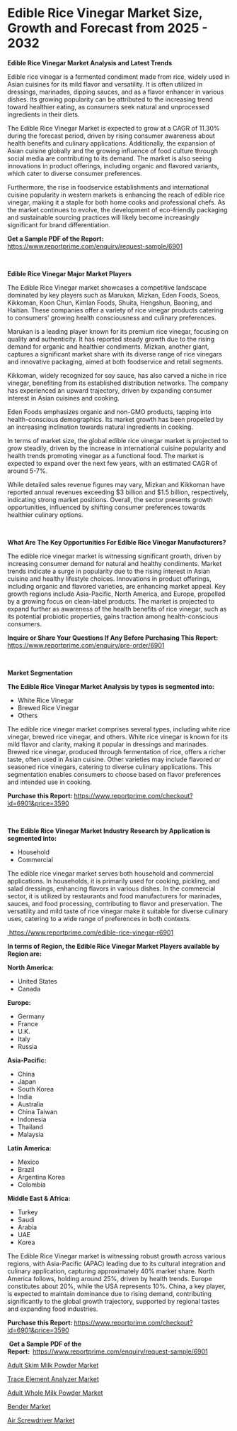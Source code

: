 <p><h1>Edible Rice Vinegar Market Size, Growth and Forecast from 2025 - 2032</h1></p><p><strong>Edible Rice Vinegar Market Analysis and Latest Trends</strong></p>
<p><p>Edible rice vinegar is a fermented condiment made from rice, widely used in Asian cuisines for its mild flavor and versatility. It is often utilized in dressings, marinades, dipping sauces, and as a flavor enhancer in various dishes. Its growing popularity can be attributed to the increasing trend toward healthier eating, as consumers seek natural and unprocessed ingredients in their diets.</p><p>The Edible Rice Vinegar Market is expected to grow at a CAGR of 11.30% during the forecast period, driven by rising consumer awareness about health benefits and culinary applications. Additionally, the expansion of Asian cuisine globally and the growing influence of food culture through social media are contributing to its demand. The market is also seeing innovations in product offerings, including organic and flavored variants, which cater to diverse consumer preferences. </p><p>Furthermore, the rise in foodservice establishments and international cuisine popularity in western markets is enhancing the reach of edible rice vinegar, making it a staple for both home cooks and professional chefs. As the market continues to evolve, the development of eco-friendly packaging and sustainable sourcing practices will likely become increasingly significant for brand differentiation.</p></p>
<p><strong>Get a Sample PDF of the Report:&nbsp;</strong> <a href="https://www.reportprime.com/enquiry/request-sample/6901?utm_campaign=2240&utm_medium=2&utm_source=Github&utm_content=ia&utm_term=19032025&utm_id=edible-rice-vinegar">https://www.reportprime.com/enquiry/request-sample/6901</a></p>
<p>&nbsp;</p>
<p><strong>Edible Rice Vinegar Major Market Players</strong></p>
<p><p>The Edible Rice Vinegar market showcases a competitive landscape dominated by key players such as Marukan, Mizkan, Eden Foods, Soeos, Kikkoman, Koon Chun, Kimlan Foods, Shuita, Hengshun, Baoning, and Haitian. These companies offer a variety of rice vinegar products catering to consumers' growing health consciousness and culinary preferences.</p><p>Marukan is a leading player known for its premium rice vinegar, focusing on quality and authenticity. It has reported steady growth due to the rising demand for organic and healthier condiments. Mizkan, another giant, captures a significant market share with its diverse range of rice vinegars and innovative packaging, aimed at both foodservice and retail segments.</p><p>Kikkoman, widely recognized for soy sauce, has also carved a niche in rice vinegar, benefiting from its established distribution networks. The company has experienced an upward trajectory, driven by expanding consumer interest in Asian cuisines and cooking.</p><p>Eden Foods emphasizes organic and non-GMO products, tapping into health-conscious demographics. Its market growth has been propelled by an increasing inclination towards natural ingredients in cooking.</p><p>In terms of market size, the global edible rice vinegar market is projected to grow steadily, driven by the increase in international cuisine popularity and health trends promoting vinegar as a functional food. The market is expected to expand over the next few years, with an estimated CAGR of around 5-7%.</p><p>While detailed sales revenue figures may vary, Mizkan and Kikkoman have reported annual revenues exceeding $3 billion and $1.5 billion, respectively, indicating strong market positions. Overall, the sector presents growth opportunities, influenced by shifting consumer preferences towards healthier culinary options.</p></p>
<p>&nbsp;</p>
<p><strong>What Are The Key Opportunities For Edible Rice Vinegar Manufacturers?</strong></p>
<p><p>The edible rice vinegar market is witnessing significant growth, driven by increasing consumer demand for natural and healthy condiments. Market trends indicate a surge in popularity due to the rising interest in Asian cuisine and healthy lifestyle choices. Innovations in product offerings, including organic and flavored varieties, are enhancing market appeal. Key growth regions include Asia-Pacific, North America, and Europe, propelled by a growing focus on clean-label products. The market is projected to expand further as awareness of the health benefits of rice vinegar, such as its potential probiotic properties, gains traction among health-conscious consumers.</p></p>
<p><strong>Inquire or Share Your Questions If Any Before Purchasing This Report:</strong> <a href="https://www.reportprime.com/enquiry/pre-order/6901?utm_campaign=2240&utm_medium=2&utm_source=Github&utm_content=ia&utm_term=19032025&utm_id=edible-rice-vinegar">https://www.reportprime.com/enquiry/pre-order/6901</a></p>
<p>&nbsp;</p>
<p><strong>Market Segmentation</strong></p>
<p><strong>The Edible Rice Vinegar Market Analysis by types is segmented into:</strong></p>
<p><ul><li>White Rice Vinegar</li><li>Brewed Rice Vinegar</li><li>Others</li></ul></p>
<p><p>The edible rice vinegar market comprises several types, including white rice vinegar, brewed rice vinegar, and others. White rice vinegar is known for its mild flavor and clarity, making it popular in dressings and marinades. Brewed rice vinegar, produced through fermentation of rice, offers a richer taste, often used in Asian cuisine. Other varieties may include flavored or seasoned rice vinegars, catering to diverse culinary applications. This segmentation enables consumers to choose based on flavor preferences and intended use in cooking.</p></p>
<p><strong>Purchase this Report:&nbsp;</strong><a href="https://www.reportprime.com/checkout?id=6901&price=3590&utm_campaign=2240&utm_medium=2&utm_source=Github&utm_content=ia&utm_term=19032025&utm_id=edible-rice-vinegar">https://www.reportprime.com/checkout?id=6901&price=3590</a></p>
<p>&nbsp;</p>
<p><strong>The Edible Rice Vinegar Market Industry Research by Application is segmented into:</strong></p>
<p><ul><li>Household</li><li>Commercial</li></ul></p>
<p><p>The edible rice vinegar market serves both household and commercial applications. In households, it is primarily used for cooking, pickling, and salad dressings, enhancing flavors in various dishes. In the commercial sector, it is utilized by restaurants and food manufacturers for marinades, sauces, and food processing, contributing to flavor and preservation. The versatility and mild taste of rice vinegar make it suitable for diverse culinary uses, catering to a wide range of preferences in both contexts.</p></p>
<p><a href="https://www.reportprime.com/edible-rice-vinegar-r6901?utm_campaign=2240&utm_medium=2&utm_source=Github&utm_content=ia&utm_term=19032025&utm_id=edible-rice-vinegar">&nbsp;https://www.reportprime.com/edible-rice-vinegar-r6901</a></p>
<p><strong>In terms of Region, the Edible Rice Vinegar Market Players available by Region are:</strong></p>
<p>
    <p> <strong> North America: </strong>
        <ul>
            <li>United States</li>
            <li>Canada</li>
        </ul>
        </p> 
    <p> <strong> Europe: </strong>
        <ul>
            <li>Germany</li>
            <li>France</li>
            <li>U.K.</li>
            <li>Italy</li>
            <li>Russia</li>
        </ul>
        </p> 
    <p> <strong> Asia-Pacific: </strong>
        <ul>
            <li>China</li>
            <li>Japan</li>
            <li>South Korea</li>
            <li>India</li>
            <li>Australia</li>
            <li>China Taiwan</li>
            <li>Indonesia</li>
            <li>Thailand</li>
            <li>Malaysia</li>
        </ul>
        </p> 
    <p> <strong> Latin America: </strong>
        <ul>
            <li>Mexico</li>
            <li>Brazil</li>
            <li>Argentina Korea</li>
            <li>Colombia</li>
        </ul>
        </p> 
    <p> <strong> Middle East & Africa: </strong>
        <ul>
            <li>Turkey</li>
            <li>Saudi</li>
            <li>Arabia</li>
            <li>UAE</li>
            <li>Korea</li>
        </ul>
    </p>
    </p>
<p><p>The Edible Rice Vinegar market is witnessing robust growth across various regions, with Asia-Pacific (APAC) leading due to its cultural integration and culinary application, capturing approximately 40% market share. North America follows, holding around 25%, driven by health trends. Europe constitutes about 20%, while the USA represents 10%. China, a key player, is expected to maintain dominance due to rising demand, contributing significantly to the global growth trajectory, supported by regional tastes and expanding food industries.</p></p>
<p><strong>Purchase this Report: </strong><a href="https://www.reportprime.com/checkout?id=6901&price=3590&utm_campaign=2240&utm_medium=2&utm_source=Github&utm_content=ia&utm_term=19032025&utm_id=edible-rice-vinegar">https://www.reportprime.com/checkout?id=6901&price=3590</a></p>
<p>&nbsp;<strong>Get a Sample PDF of the Report:&nbsp;&nbsp;</strong><a href="https://www.reportprime.com/enquiry/request-sample/6901?utm_campaign=2240&utm_medium=2&utm_source=Github&utm_content=ia&utm_term=19032025&utm_id=edible-rice-vinegar">https://www.reportprime.com/enquiry/request-sample/6901</a></p>
<p><strong></strong></p>
<p><p><a href="https://github.com/calizlewin2f/Market-Research-Report-List-1/blob/main/adult-skim-milk-powder-market.md?utm_campaign=2240&utm_medium=2&utm_source=Github&utm_content=ia&utm_term=19032025&utm_id=edible-rice-vinegar">Adult Skim Milk Powder Market</a></p><p><a href="https://www.linkedin.com/pulse/analyzing-trace-element-analyzer-market-expected-cagr-115-key-fibic?utm_campaign=2240&utm_medium=2&utm_source=Github&utm_content=ia&utm_term=19032025&utm_id=edible-rice-vinegar">Trace Element Analyzer Market</a></p><p><a href="https://github.com/grevecodeeol/Market-Research-Report-List-1/blob/main/adult-whole-milk-powder-market.md?utm_campaign=2240&utm_medium=2&utm_source=Github&utm_content=ia&utm_term=19032025&utm_id=edible-rice-vinegar">Adult Whole Milk Powder Market</a></p><p><a href="https://www.linkedin.com/pulse/insights-bender-industry-market-financial-status-size-revenue-hhshc?utm_campaign=2240&utm_medium=2&utm_source=Github&utm_content=ia&utm_term=19032025&utm_id=edible-rice-vinegar">Bender Market</a></p><p><a href="https://www.linkedin.com/pulse/how-air-screwdriver-market-expanding-forecasted-146-cagr-wx46e?utm_campaign=2240&utm_medium=2&utm_source=Github&utm_content=ia&utm_term=19032025&utm_id=edible-rice-vinegar">Air Screwdriver Market</a></p></p>